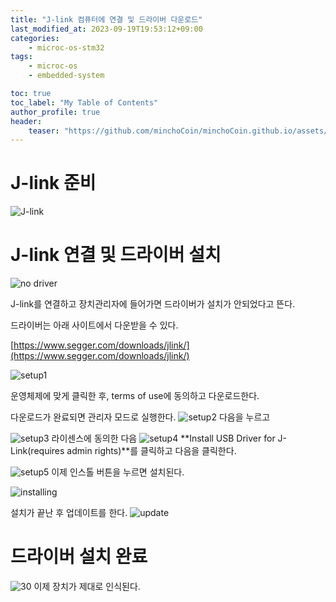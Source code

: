 ```yaml
---
title: "J-link 컴퓨터에 연결 및 드라이버 다운로드"
last_modified_at: 2023-09-19T19:53:12+09:00
categories:
    - microc-os-stm32
tags:
    - microc-os
    - embedded-system

toc: true
toc_label: "My Table of Contents"
author_profile: true
header:
    teaser: "https://github.com/minchoCoin/minchoCoin.github.io/assets/62372650/34ba5684-4c07-4f39-a15b-610f8b16848b"
---
```

# J-link 준비
![J-link](https://github.com/minchoCoin/minchoCoin.github.io/assets/62372650/34ba5684-4c07-4f39-a15b-610f8b16848b)

# J-link 연결 및 드라이버 설치
![no driver](https://github.com/minchoCoin/minchoCoin.github.io/assets/62372650/dd9dc95a-4190-4efa-bcbf-00712cfcc54c)

J-link를 연결하고 장치관리자에 들어가면 드라이버가 설치가 안되었다고 뜬다.

드라이버는 아래 사이트에서 다운받을 수 있다.

[https://www.segger.com/downloads/jlink/](https://www.segger.com/downloads/jlink/)

![setup1](https://github.com/minchoCoin/minchoCoin.github.io/assets/62372650/3e007d13-1b1f-4191-b724-67aadfba9208)

운영체제에 맞게 클릭한 후, terms of use에 동의하고 다운로드한다.

다운로드가 완료되면 관리자 모드로 실행한다.
![setup2](https://github.com/minchoCoin/minchoCoin.github.io/assets/62372650/5e8a6bb7-9c49-46c9-9e0a-70e356b0ce72)
다음을 누르고

![setup3](https://github.com/minchoCoin/minchoCoin.github.io/assets/62372650/70210669-5f01-498e-96d7-1de4e7a8a8ea)
라이센스에 동의한 다음
![setup4](https://github.com/minchoCoin/minchoCoin.github.io/assets/62372650/aae3456b-2e86-4b64-ac02-3ce82c60b15e)
**Install USB Driver for J-Link(requires admin rights)**를 클릭하고 다음을 클릭한다.

![setup5](https://github.com/minchoCoin/minchoCoin.github.io/assets/62372650/58e9df6b-5fa7-4385-9724-909f771e0585)
이제 인스톨 버튼을 누르면 설치된다.

![installing](https://github.com/minchoCoin/minchoCoin.github.io/assets/62372650/2f48bd9e-f076-45a3-88ca-c8ac959b40b0)


설치가 끝난 후 업데이트를 한다.
![update](https://github.com/minchoCoin/minchoCoin.github.io/assets/62372650/1d6a610c-b00b-42a6-bc91-f38584b117ad)

# 드라이버 설치 완료
![30](https://github.com/minchoCoin/minchoCoin.github.io/assets/62372650/3a96b817-1a75-45ab-a370-bf6fd2ce57fd)
이제 장치가 제대로 인식된다.